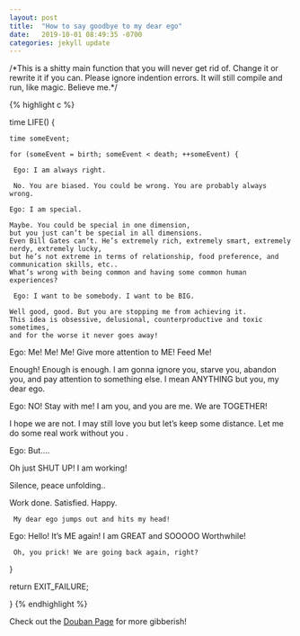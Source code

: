 ```yaml
---
layout: post
title:  "How to say goodbye to my dear ego"
date:   2019-10-01 08:49:35 -0700
categories: jekyll update
---
```


/\*This is a shitty main function that you will never get rid of. Change it or rewrite it if you can. Please ignore indention errors. It will still compile and run, like magic. Believe me.\*/

{% highlight c %}


time LIFE() { 

    time someEvent; 

    for (someEvent = birth; someEvent < death; ++someEvent) { 

     Ego: I am always right. 

     No. You are biased. You could be wrong. You are probably always wrong. 

    Ego: I am special. 

    Maybe. You could be special in one dimension, 
    but you just can’t be special in all dimensions. 
    Even Bill Gates can’t. He’s extremely rich, extremely smart, extremely nerdy, extremely lucky, 
    but he’s not extreme in terms of relationship, food preference, and communication skills, etc.. 
    What’s wrong with being common and having some common human experiences? 

     Ego: I want to be somebody. I want to be BIG. 

    Well good, good. But you are stopping me from achieving it. 
    This idea is obsessive, delusional, counterproductive and toxic sometimes, 
    and for the worse it never goes away! 

   Ego: Me! Me! Me! Give more attention to ME! Feed Me!

   Enough! Enough is enough. 
   I am gonna ignore you, starve you, abandon you, and pay attention to something else. 
   I mean ANYTHING but you, my dear ego. 

   Ego: NO! Stay with me! I am you, and you are me. We are TOGETHER! 

   I hope we are not. I may still love you but let’s keep some distance. 
   Let me do some real work without you . 

   Ego: But…. 

   Oh just SHUT UP! I am working! 

   Silence, peace unfolding.. 

   Work done. Satisfied. Happy. 

     My dear ego jumps out and hits my head! 

   Ego: Hello! It’s ME again! I am GREAT and SOOOOO Worthwhile! 

     Oh, you prick! We are going back again, right? 

   } 

return EXIT_FAILURE;

} 
{% endhighlight %}

Check out the [Douban Page][douban] for more gibberish!

[douban]:https://www.douban.com/note/736360637/
